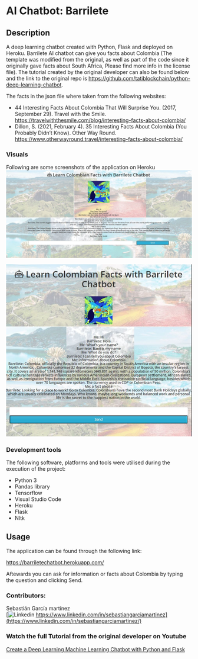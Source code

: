 # AI Chatbot: Barrilete

## Description

A deep learning chatbot created with Python, Flask and deployed on Heroku. Barrilete AI chatbot can give you facts about Colombia (The template was modified from the original, as well as part of the code since
it originally gave facts about South Africa, Please find more info in the license file).
The tutorial created by the original developer can also be found below and the link to the original repo is https://github.com/tatiblockchain/python-deep-learning-chatbot.

The facts in the json file where taken from the following websites:

* 44 Interesting Facts About Colombia That Will Surprise You. (2017, September 29). Travel with the Smile. https://travelwiththesmile.com/blog/interesting-facts-about-colombia/
* Dillon, S. (2021, February 4). 35 Interesting Facts About Colombia (You Probably Didn’t Know). Other Way Round. https://www.otherwayround.travel/interesting-facts-about-colombia/



### Visuals

Following are some screenshots of the application on Heroku
![img1](https://github.com/sebasGarcia/python-deep-learning-chatbot/blob/main/images/img1.JPG)

![img2](https://github.com/sebasGarcia/python-deep-learning-chatbot/blob/main/images/img2.JPG)
### Development tools

The following software, platforms and tools were utilised during the execution of the project:

* Python 3
* Pandas library
* Tensorflow
* Visual Studio Code
* Heroku
* Flask
* Nltk

## Usage

The application can be found through the following link:

https://barriletechatbot.herokuapp.com/

Aftewards you can ask for information or facts about Colombia by typing the question and clicking
Send.

### Contributors:

Sebastián García martínez\
[![Linkedin](https://i.stack.imgur.com/gVE0j.png) https://www.linkedin.com/in/sebastiangarciamartinez](https://www.linkedin.com/in/sebastiangarciamartinez/)
&nbsp;

### Watch the full Tutorial from the original developer on Youtube
[Create a Deep Learning Machine Learning Chatbot with Python and Flask](https://www.youtube.com/watch?v=8HifpykuTI4)
